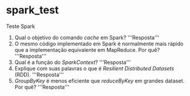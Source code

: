 # spark_test
Teste Spark

1. Qual o objetivo do comando *cache* em Spark?
'''Resposta'''
2. O mesmo código implementado em Spark é normalmente mais rápido que a implementação equivalente em
MapReduce. Por quê?
'''Resposta'''
3. Qual é a função do *SparkContext*?
'''Resposta'''
4. Explique com suas palavras o que é *Resilient Distributed Datasets* (RDD).
'''Resposta'''
5. *GroupByKey* é menos eficiente que *reduceByKey* em grandes dataset. Por quê?
'''Resposta'''
